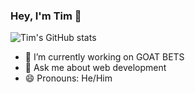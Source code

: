 ### Hey, I'm Tim 👋

![Tim's GitHub stats](https://github-readme-stats.vercel.app/api?username=TimNotHere&show_icons=true&theme=tokyonight)


- 🔭 I’m currently working on GOAT BETS
- 💬 Ask me about web development
- 😄 Pronouns: He/Him
